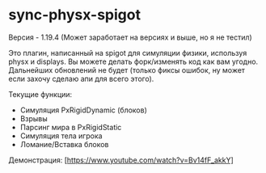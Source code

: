 # sync-physx-spigot
Версия - 1.19.4
(Может заработает на версиях и выше, но я не тестил)

Это плагин, написанный на spigot для симуляции физики, используя physx и displays.
Вы можете делать форк/изменять код как вам угодно. 
Дальнейших обновлений не будет (только фиксы ошибок, ну может если захочу сделаю апи для всего этого).

Текущие функции:
 - Симуляция PxRigidDynamic (блоков)
 - Взрывы
 - Парсинг мира в PxRigidStatic
 - Симуляция тела игрока
 - Ломание/Вставка блоков

Демонстрация: [https://www.youtube.com/watch?v=Bv14fF_akkY]
